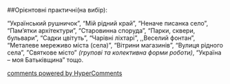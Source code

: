 <div id="hypercomments_widget" class="js-hypercomments-widget invisible"></div>

##Орієнтовні практичні(на вибір):

“Український рушничок”, “Мій рідний край”, “Неначе писанка село”, “Пам’ятки архітектури”, “Cтаровинна споруда”, “Парки, сквери, бульвари”, “Cадки цвітуть”, “Чарівні ліхтарі”, ,,Веселий фонтан”, “Металеве мереживо міста (села)”, “Вітрини магазинів”, “Вулиця рідного села”, ”Cвяткове місто” *(групові та колективна форми роботи)*, “Україна – моя Батьківщина” тощо.

<div class="js-hypercomments-container">
    <a href="http://hypercomments.com" class="hc-link" title="comments widget">comments powered by HyperComments</a>
</div>